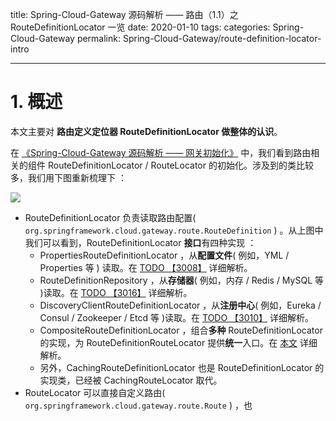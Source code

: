 title: Spring-Cloud-Gateway 源码解析 —— 路由（1.1）之 RouteDefinitionLocator 一览
date: 2020-01-10
tags:
categories: Spring-Cloud-Gateway
permalink: Spring-Cloud-Gateway/route-definition-locator-intro

---

# 1. 概述

本文主要对 **路由定义定位器 RouteDefinitionLocator 做整体的认识**。

在 [《Spring-Cloud-Gateway 源码解析 —— 网关初始化》](http://www.iocoder.cn/Spring-Cloud-Gateway/init/?self) 中，我们看到路由相关的组件 RouteDefinitionLocator / RouteLocator 的初始化。涉及到的类比较多，我们用下图重新梳理下 ：

![](http://www.iocoder.cn/images/Spring-Cloud-Gateway/2020_01_10/01.png)

* RouteDefinitionLocator 负责读取路由配置( `org.springframework.cloud.gateway.route.RouteDefinition` ) 。从上图中我们可以看到，RouteDefinitionLocator **接口**有四种实现 ：
    * PropertiesRouteDefinitionLocator ，从**配置文件**( 例如，YML / Properties 等 ) 读取。在 [TODO 【3008】]() 详细解析。
    * RouteDefinitionRepository ，从**存储器**( 例如，内存 / Redis / MySQL 等 )读取。在 [TODO 【3016】]() 详细解析。
    * DiscoveryClientRouteDefinitionLocator ，从**注册中心**( 例如，Eureka / Consul / Zookeeper / Etcd 等 )读取。在 [TODO 【3010】]() 详细解析。
    * CompositeRouteDefinitionLocator ，组合**多种** RouteDefinitionLocator 的实现，为 RouteDefinitionRouteLocator 提供**统一**入口。在 [本文](#) 详细解析。
    * 另外，CachingRouteDefinitionLocator 也是 RouteDefinitionLocator 的实现类，已经被 CachingRouteLocator 取代。
* RouteLocator 可以直接自定义路由( `org.springframework.cloud.gateway.route.Route` ) ，也

